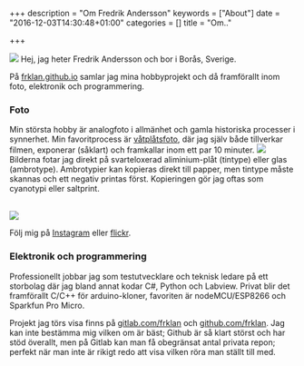 +++
description = "Om Fredrik Andersson"
keywords = ["About"]
date = "2016-12-03T14:30:48+01:00"
categories = []
title = "Om.."


+++

<img src="https://farm8.staticflickr.com/7353/buddyicons/39190652@N03_r.jpg?1378581704" >
Hej, jag heter Fredrik Andersson och bor i Borås, Sverige.

På [frklan.github.io](https://frklan.github.io) samlar jag mina hobbyprojekt och då framförallt inom foto, elektronik och programmering.

### Foto
Min största hobby är analogfoto i allmänhet och gamla historiska processer i synnerhet. Min favoritprocess är [våtplåtsfoto](https://en.wikipedia.org/wiki/Collodion_process), där jag själv både tillverkar filmen, exponerar (såklart) och framkallar inom ett par 10 minuter.
<img src="https://scontent-ams3-1.cdninstagram.com/t51.2885-15/s640x640/sh0.08/e35/13437236_471663493032320_2143446448_n.jpg?ig_cache_key=MTI4MTM3MzkyMjE1NTA0Nzg5Nw%3D%3D.2">
Bilderna fotar jag direkt på svarteloxerad aliminium-plåt (tintype) eller glas (ambrotype). Ambrotypier kan kopieras direkt till papper, men tintype måste skannas och ett negativ printas först. Kopieringen gör jag oftas som cyanotypi eller saltprint. <br> <br>

<img src="https://scontent-ams3-1.cdninstagram.com/t51.2885-15/s640x640/sh0.08/e35/13739563_330671173931569_273314837_n.jpg?ig_cache_key=MTI5ODc0MDEyMTEyMTcxNTEyMA%3D%3D.2">

Följ mig på [Instagram](https://www.instagram.com/frklan/) eller [flickr](https://secure.flickr.com/photos/39190652@N03/).

### Elektronik och programmering
Professionellt jobbar jag som testutvecklare och teknisk ledare på ett storbolag där jag bland annat kodar C#, Python och Labview. Privat blir det framförallt C/C++ för arduino-kloner, favoriten är nodeMCU/ESP8266 och Sparkfun Pro Micro.

Projekt jag törs visa finns på [gitlab.com/frklan](https://gitlab.com/frklan) och [github.com/frklan](https://github.com/frklan). Jag kan inte bestämma mig vilken om är bäst; Github är så klart störst och har stöd överallt, men på Gitlab kan man få obegränsat antal privata repon; perfekt när man inte är rikigt redo att visa vilken röra man ställt till med.


<center><i class="fa fa-apple fa-1x"></i></center>
